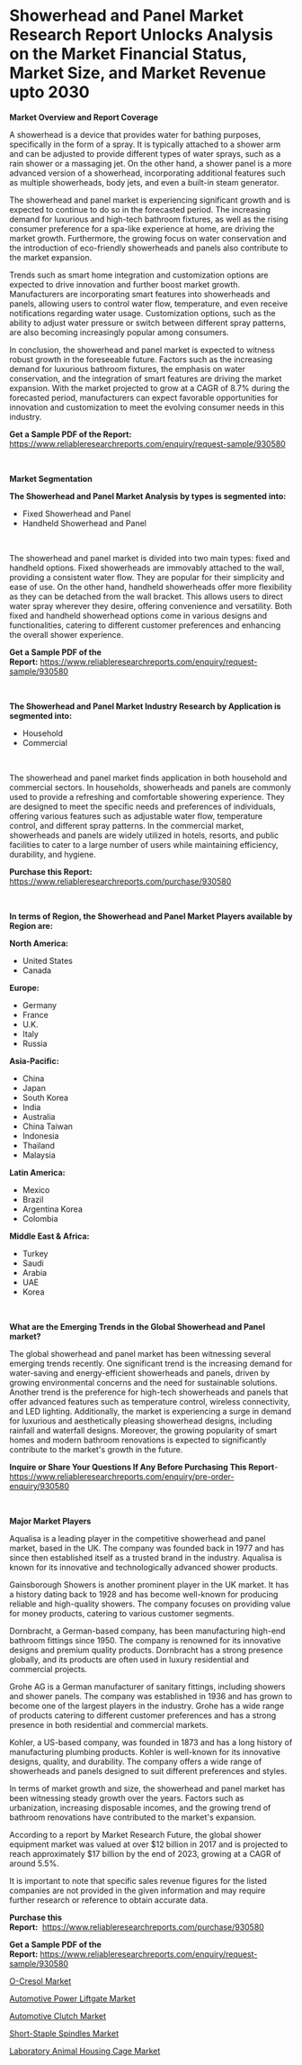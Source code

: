 <p><h1>Showerhead and Panel Market Research Report Unlocks Analysis on the Market Financial Status, Market Size, and Market Revenue upto 2030</h1></p><p><strong>Market Overview and Report Coverage</strong></p>
<p><p>A showerhead is a device that provides water for bathing purposes, specifically in the form of a spray. It is typically attached to a shower arm and can be adjusted to provide different types of water sprays, such as a rain shower or a massaging jet. On the other hand, a shower panel is a more advanced version of a showerhead, incorporating additional features such as multiple showerheads, body jets, and even a built-in steam generator.</p><p>The showerhead and panel market is experiencing significant growth and is expected to continue to do so in the forecasted period. The increasing demand for luxurious and high-tech bathroom fixtures, as well as the rising consumer preference for a spa-like experience at home, are driving the market growth. Furthermore, the growing focus on water conservation and the introduction of eco-friendly showerheads and panels also contribute to the market expansion.</p><p>Trends such as smart home integration and customization options are expected to drive innovation and further boost market growth. Manufacturers are incorporating smart features into showerheads and panels, allowing users to control water flow, temperature, and even receive notifications regarding water usage. Customization options, such as the ability to adjust water pressure or switch between different spray patterns, are also becoming increasingly popular among consumers.</p><p>In conclusion, the showerhead and panel market is expected to witness robust growth in the foreseeable future. Factors such as the increasing demand for luxurious bathroom fixtures, the emphasis on water conservation, and the integration of smart features are driving the market expansion. With the market projected to grow at a CAGR of 8.7% during the forecasted period, manufacturers can expect favorable opportunities for innovation and customization to meet the evolving consumer needs in this industry.</p></p>
<p><strong>Get a Sample PDF of the Report:</strong> <a href="https://www.reliableresearchreports.com/enquiry/request-sample/930580">https://www.reliableresearchreports.com/enquiry/request-sample/930580</a></p>
<p>&nbsp;</p>
<p><strong>Market Segmentation</strong></p>
<p><strong>The Showerhead and Panel Market Analysis by types is segmented into:</strong></p>
<p><ul><li>Fixed Showerhead and Panel</li><li>Handheld Showerhead and Panel</li></ul></p>
<p>&nbsp;</p>
<p><p>The showerhead and panel market is divided into two main types: fixed and handheld options. Fixed showerheads are immovably attached to the wall, providing a consistent water flow. They are popular for their simplicity and ease of use. On the other hand, handheld showerheads offer more flexibility as they can be detached from the wall bracket. This allows users to direct water spray wherever they desire, offering convenience and versatility. Both fixed and handheld showerhead options come in various designs and functionalities, catering to different customer preferences and enhancing the overall shower experience.</p></p>
<p><strong>Get a Sample PDF of the Report:</strong>&nbsp;<a href="https://www.reliableresearchreports.com/enquiry/request-sample/930580">https://www.reliableresearchreports.com/enquiry/request-sample/930580</a></p>
<p>&nbsp;</p>
<p><strong>The Showerhead and Panel Market Industry Research by Application is segmented into:</strong></p>
<p><ul><li>Household</li><li>Commercial</li></ul></p>
<p>&nbsp;</p>
<p><p>The showerhead and panel market finds application in both household and commercial sectors. In households, showerheads and panels are commonly used to provide a refreshing and comfortable showering experience. They are designed to meet the specific needs and preferences of individuals, offering various features such as adjustable water flow, temperature control, and different spray patterns. In the commercial market, showerheads and panels are widely utilized in hotels, resorts, and public facilities to cater to a large number of users while maintaining efficiency, durability, and hygiene.</p></p>
<p><strong>Purchase this Report:</strong>&nbsp; <a href="https://www.reliableresearchreports.com/purchase/930580">https://www.reliableresearchreports.com/purchase/930580</a></p>
<p>&nbsp;</p>
<p><strong>In terms of Region, the Showerhead and Panel Market Players available by Region are:</strong></p>
<p>
    <p> <strong> North America: </strong>
        <ul>
            <li>United States</li>
            <li>Canada</li>
        </ul>
        </p> 
    <p> <strong> Europe: </strong>
        <ul>
            <li>Germany</li>
            <li>France</li>
            <li>U.K.</li>
            <li>Italy</li>
            <li>Russia</li>
        </ul>
        </p> 
    <p> <strong> Asia-Pacific: </strong>
        <ul>
            <li>China</li>
            <li>Japan</li>
            <li>South Korea</li>
            <li>India</li>
            <li>Australia</li>
            <li>China Taiwan</li>
            <li>Indonesia</li>
            <li>Thailand</li>
            <li>Malaysia</li>
        </ul>
        </p> 
    <p> <strong> Latin America: </strong>
        <ul>
            <li>Mexico</li>
            <li>Brazil</li>
            <li>Argentina Korea</li>
            <li>Colombia</li>
        </ul>
        </p> 
    <p> <strong> Middle East & Africa: </strong>
        <ul>
            <li>Turkey</li>
            <li>Saudi</li>
            <li>Arabia</li>
            <li>UAE</li>
            <li>Korea</li>
        </ul>
    </p>
    </p>
<p>&nbsp;</p>
<p><strong>What are the Emerging Trends in the Global Showerhead and Panel market?</strong></p>
<p><p>The global showerhead and panel market has been witnessing several emerging trends recently. One significant trend is the increasing demand for water-saving and energy-efficient showerheads and panels, driven by growing environmental concerns and the need for sustainable solutions. Another trend is the preference for high-tech showerheads and panels that offer advanced features such as temperature control, wireless connectivity, and LED lighting. Additionally, the market is experiencing a surge in demand for luxurious and aesthetically pleasing showerhead designs, including rainfall and waterfall designs. Moreover, the growing popularity of smart homes and modern bathroom renovations is expected to significantly contribute to the market's growth in the future.</p></p>
<p><strong>Inquire or Share Your Questions If Any Before Purchasing This Report</strong>- <a href="https://www.reliableresearchreports.com/enquiry/pre-order-enquiry/930580">https://www.reliableresearchreports.com/enquiry/pre-order-enquiry/930580</a></p>
<p>&nbsp;</p>
<p><strong>Major Market Players</strong></p>
<p><p>Aqualisa is a leading player in the competitive showerhead and panel market, based in the UK. The company was founded back in 1977 and has since then established itself as a trusted brand in the industry. Aqualisa is known for its innovative and technologically advanced shower products.</p><p>Gainsborough Showers is another prominent player in the UK market. It has a history dating back to 1928 and has become well-known for producing reliable and high-quality showers. The company focuses on providing value for money products, catering to various customer segments.</p><p>Dornbracht, a German-based company, has been manufacturing high-end bathroom fittings since 1950. The company is renowned for its innovative designs and premium quality products. Dornbracht has a strong presence globally, and its products are often used in luxury residential and commercial projects.</p><p>Grohe AG is a German manufacturer of sanitary fittings, including showers and shower panels. The company was established in 1936 and has grown to become one of the largest players in the industry. Grohe has a wide range of products catering to different customer preferences and has a strong presence in both residential and commercial markets.</p><p>Kohler, a US-based company, was founded in 1873 and has a long history of manufacturing plumbing products. Kohler is well-known for its innovative designs, quality, and durability. The company offers a wide range of showerheads and panels designed to suit different preferences and styles.</p><p>In terms of market growth and size, the showerhead and panel market has been witnessing steady growth over the years. Factors such as urbanization, increasing disposable incomes, and the growing trend of bathroom renovations have contributed to the market's expansion.</p><p>According to a report by Market Research Future, the global shower equipment market was valued at over $12 billion in 2017 and is projected to reach approximately $17 billion by the end of 2023, growing at a CAGR of around 5.5%.</p><p>It is important to note that specific sales revenue figures for the listed companies are not provided in the given information and may require further research or reference to obtain accurate data.</p></p>
<p><strong>Purchase this Report:</strong>&nbsp;&nbsp;<a href="https://www.reliableresearchreports.com/purchase/930580">https://www.reliableresearchreports.com/purchase/930580</a></p>
<p></p>
<p><strong>Get a Sample PDF of the Report:</strong>&nbsp;<a href="https://www.reliableresearchreports.com/enquiry/request-sample/930580">https://www.reliableresearchreports.com/enquiry/request-sample/930580</a></p>
<p><p><a href="https://issuu.com/reportprime-2/docs/o-cresol-market-size-2030.pptx?fr=xKAE9_zU1NQ">O-Cresol Market</a></p><p><a href="https://www.linkedin.com/pulse/automotive-power-liftgate-market-insights-players-forecast-ih72c/">Automotive Power Liftgate Market</a></p><p><a href="https://www.linkedin.com/pulse/automotive-clutch-market-size-2023-2030-global-industrial-hykce/">Automotive Clutch Market</a></p><p><a href="https://github.com/RichRobinson5/Market-Research-Report-List-1/blob/main/short-staple-spindles-market.md">Short-Staple Spindles Market</a></p><p><a href="https://issuu.com/reportprime-2/docs/laboratory-animal-housing-cage-market-size-2030.pp?fr=xKAE9_zU1NQ">Laboratory Animal Housing Cage Market</a></p></p>